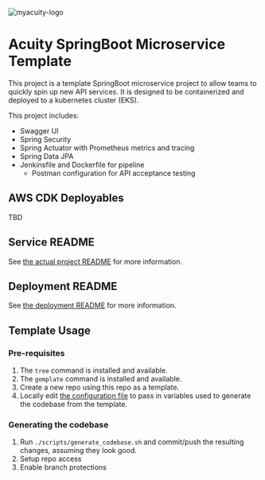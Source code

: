 ![myacuity-logo](https://myacuity.com/wp-content/uploads/2021/06/brand.svg)
# Acuity SpringBoot Microservice Template


This project is a template SpringBoot microservice project to allow teams to quickly spin up new API services.  It is designed to be containerized and deployed to a kubernetes cluster (EKS).

This project includes:
- Swagger UI
- Spring Security
- Spring Actuator with Prometheus metrics and tracing
- Spring Data JPA
- Jenkinsfile and Dockerfile for pipeline
  - Postman configuration for API acceptance testing

## AWS CDK Deployables
TBD

## Service README

See [the actual project README](README_PROJECT.md) for more information.

## Deployment README

See [the deployment README](tekton/README.md) for more information.

## Template Usage

### Pre-requisites

1. The `tree` command is installed and available.
2. The `gomplate` command is installed and available.
3. Create a new repo using this repo as a template.
4. Locally edit [the configuration file](template_config.yaml) to pass in variables used to generate the codebase from the template.

### Generating the codebase

1. Run `./scripts/generate_codebase.sh` and commit/push the resulting changes, assuming they look good.
2. Setup repo access
3. Enable branch protections

